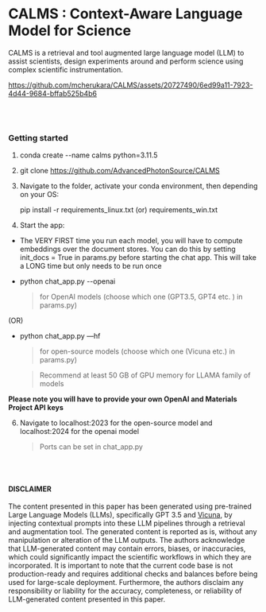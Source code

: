 # CALMS : Context-Aware Language Model for Science

CALMS is a retrieval and tool augmented large language model (LLM) to assist scientists, design experiments around and perform science using complex scientific instrumentation. 



https://github.com/mcherukara/CALMS/assets/20727490/6ed99a11-7923-4d44-9684-bffab525b4b6

<br/><br/>

### Getting started

1. conda create --name calms python=3.11.5

2. git clone https://github.com/AdvancedPhotonSource/CALMS

3. Navigate to the folder, activate your conda environment, then depending on your OS:
   
   pip install -r requirements_linux.txt (or) requirements_win.txt

4. Start the app:
- The VERY FIRST time you run each model, you will have to compute embeddings over the document stores. You can do this by setting init_docs = True in params.py before starting the chat app. This will take a LONG time but only needs to be run once
  
- python chat_app.py --openai
  
   > for OpenAI models (choose which one (GPT3.5, GPT4 etc. ) in params.py)

(OR)

- python chat_app.py —hf
  
   > for open-source models (choose which one (Vicuna etc.) in params.py)

   > Recommend at least 50 GB of GPU memory for LLAMA family of models

**Please note you will have to provide your own OpenAI and Materials Project API keys**

6. Navigate to localhost:2023 for the open-source model and localhost:2024 for the openai model
   > Ports can be set in chat_app.py

<br/><br/>

#### DISCLAIMER
The content presented in this paper has been generated using pre-trained Large Language Models (LLMs), specifically GPT 3.5 and [Vicuna](https://lmsys.org/blog/2023-03-30-vicuna/), by injecting contextual prompts into these LLM pipelines through a retrieval and augmentation tool. The generated content is reported as is, without any manipulation or alteration of the LLM outputs. The authors acknowledge that LLM-generated content may contain errors, biases, or inaccuracies, which could significantly impact the scientific workflows in which they are incorporated. It is important to note that the current code base is not production-ready and requires additional checks and balances before being used for large-scale deployment. Furthermore, the authors disclaim any responsibility or liability for the accuracy, completeness, or reliability of LLM-generated content presented in this paper.
